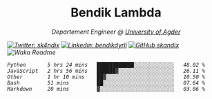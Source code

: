 <h1 align="center"> Bendik Lambda </h1>
<p align="center"><em>Departement Engineer @ <a href="http://www.uia.no">University of Agder</a></p>



[![Twitter: sk4ndix](https://img.shields.io/twitter/follow/sk4ndix?style=social)](https://twitter.com/sk4ndix)
[![Linkedin: bendikdyrli](https://img.shields.io/badge/-bendikdyrli-blue?style=flat-square&logo=Linkedin&logoColor=white&link=https://www.linkedin.com/in/bendikdyrli/)](https://www.linkedin.com/in/bendikdyrli/)
[![GitHub skandix](https://img.shields.io/github/followers/skandix?label=follow&style=social)](https://github.com/skandix)
![Waka Readme](https://github.com/skandix/skandix/workflows/Waka%20Readme/badge.svg)


<!--START_SECTION:waka-->
```text
Python       5 hrs 24 mins   ████████████░░░░░░░░░░░░░   48.02 % 
JavaScript   2 hrs 56 mins   ██████▓░░░░░░░░░░░░░░░░░░   26.11 % 
Other        1 hr 10 mins    ██▓░░░░░░░░░░░░░░░░░░░░░░   10.50 % 
Bash         51 mins         ██░░░░░░░░░░░░░░░░░░░░░░░   07.64 % 
Markdown     20 mins         ▓░░░░░░░░░░░░░░░░░░░░░░░░   03.06 % 
```
<!--END_SECTION:waka-->
